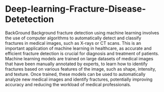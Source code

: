 # Deep-learning-Fracture-Disease-Detetection
BackGround
Background fracture detection using machine learning involves the use of computer algorithms to automatically
detect and classify fractures in medical images, such as X-rays or CT scans. This is an important application 
of machine learning in healthcare, as accurate and efficient fracture detection is crucial for diagnosis and 
treatment of patients. Machine learning models are trained on large datasets of medical images that have been 
manually annotated by experts, to learn how to identify fractures based on various features of the image, such 
as shape, intensity, and texture. Once trained, these models can be used to automatically analyze new medical 
images and identify fractures, potentially improving accuracy and reducing the workload of medical professionals.
